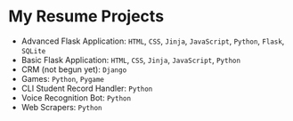# My Resume Projects

- Advanced Flask Application: `HTML`, `CSS`, `Jinja`, `JavaScript`, `Python`, `Flask`, `SQLite`
- Basic Flask Application: `HTML`, `CSS`, `Jinja`, `JavaScript`, `Python`
- CRM (not begun yet): `Django`
- Games: `Python`, `Pygame`
- CLI Student Record Handler: `Python`
- Voice Recognition Bot: `Python`
- Web Scrapers: `Python`
